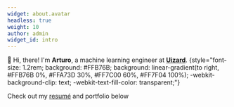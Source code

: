 ```yaml
---
widget: about.avatar
headless: true
weight: 10
author: admin
widget_id: intro
---
```


👋 Hi, there! I'm **Arturo**, a machine learning engineer at **[Uizard](https://uizard.io/)**.
{style="font-size: 1.2rem; background: #FFB76B; background: linear-gradient(to right, #FFB76B 0%, #FFA73D 30%, #FF7C00 60%, #FF7F04 100%); -webkit-background-clip: text; -webkit-text-fill-color: transparent;"}

Check out my [resumé](/about/) and portfolio below
